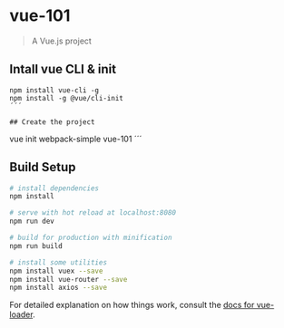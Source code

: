 # vue-101

> A Vue.js project


## Intall vue CLI & init
```
npm install vue-cli -g
npm install -g @vue/cli-init
´´´

## Create the project
```
vue init webpack-simple vue-101
´´´

## Build Setup

``` bash
# install dependencies
npm install

# serve with hot reload at localhost:8080
npm run dev

# build for production with minification
npm run build

# install some utilities
npm install vuex --save
npm install vue-router --save
npm install axios --save
```

For detailed explanation on how things work, consult the [docs for vue-loader](http://vuejs.github.io/vue-loader).
